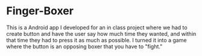 # Finger-Boxer
This is a Android app I developed for an in class project where we had to create button and have the user say how much time they wanted, and within that time they had to press it as much as possible. I turned it into a game where the button is an opposing boxer that you have to "fight."
